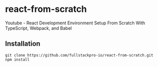 # react-from-scratch
Youtube - React Development Environment Setup From Scratch With TypeScript, Webpack, and Babel

## Installation

`git clone https://github.com/fullstackpro-io/react-from-scratch.git`
`npm install`



